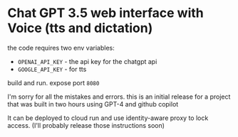 # Chat GPT 3.5 web interface with Voice (tts and dictation)

the code requires two env variables:

- `OPENAI_API_KEY` - the api key for the chatgpt api
- `GOOGLE_API_KEY` - for tts


build and run. expose port `8080`

I'm sorry for all the mistakes and errors. this is an initial release for a project that was built in two hours using GPT-4 and github copilot

It can be deployed to cloud run and use identity-aware proxy to lock access. (I'll probably release those instructions soon)